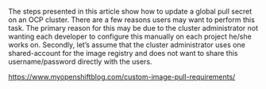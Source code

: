 The steps presented in this article show how to update a global pull secret on an OCP cluster.  There are a few reasons users may want to perform this task.  The primary reason for this may be due to the cluster administrator not wanting each developer to configure this manually on each project he/she works on. Secondly, let’s assume that the cluster administrator uses one shared-account for the image registry and does not want to share this username/password directly with the users.

https://www.myopenshiftblog.com/custom-image-pull-requirements/
